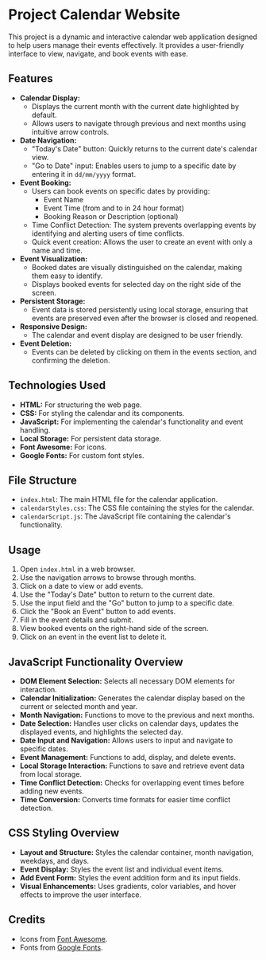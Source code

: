 # Project Calendar Website

This project is a dynamic and interactive calendar web application designed to help users manage their events effectively. It provides a user-friendly interface to view, navigate, and book events with ease.

## Features

* **Calendar Display:**
    * Displays the current month with the current date highlighted by default.
    * Allows users to navigate through previous and next months using intuitive arrow controls.
* **Date Navigation:**
    * "Today's Date" button: Quickly returns to the current date's calendar view.
    * "Go to Date" input: Enables users to jump to a specific date by entering it in `dd/mm/yyyy` format.
* **Event Booking:**
    * Users can book events on specific dates by providing:
        * Event Name
        * Event Time (from and to in 24 hour format)
        * Booking Reason or Description (optional)
    * Time Conflict Detection: The system prevents overlapping events by identifying and alerting users of time conflicts.
    * Quick event creation: Allows the user to create an event with only a name and time.
* **Event Visualization:**
    * Booked dates are visually distinguished on the calendar, making them easy to identify.
    * Displays booked events for selected day on the right side of the screen.
* **Persistent Storage:**
    * Event data is stored persistently using local storage, ensuring that events are preserved even after the browser is closed and reopened.
* **Responsive Design:**
    * The calendar and event display are designed to be user friendly.
* **Event Deletion:**
    * Events can be deleted by clicking on them in the events section, and confirming the deletion.

## Technologies Used

* **HTML:** For structuring the web page.
* **CSS:** For styling the calendar and its components.
* **JavaScript:** For implementing the calendar's functionality and event handling.
* **Local Storage:** For persistent data storage.
* **Font Awesome:** For icons.
* **Google Fonts:** For custom font styles.

## File Structure

* `index.html`: The main HTML file for the calendar application.
* `calendarStyles.css`: The CSS file containing the styles for the calendar.
* `calendarScript.js`: The JavaScript file containing the calendar's functionality.

## Usage

1.  Open `index.html` in a web browser.
2.  Use the navigation arrows to browse through months.
3.  Click on a date to view or add events.
4.  Use the "Today's Date" button to return to the current date.
5.  Use the input field and the "Go" button to jump to a specific date.
6.  Click the "Book an Event" button to add events.
7.  Fill in the event details and submit.
8.  View booked events on the right-hand side of the screen.
9.  Click on an event in the event list to delete it.

## JavaScript Functionality Overview

* **DOM Element Selection:** Selects all necessary DOM elements for interaction.
* **Calendar Initialization:** Generates the calendar display based on the current or selected month and year.
* **Month Navigation:** Functions to move to the previous and next months.
* **Date Selection:** Handles user clicks on calendar days, updates the displayed events, and highlights the selected day.
* **Date Input and Navigation:** Allows users to input and navigate to specific dates.
* **Event Management:** Functions to add, display, and delete events.
* **Local Storage Interaction:** Functions to save and retrieve event data from local storage.
* **Time Conflict Detection:** Checks for overlapping event times before adding new events.
* **Time Conversion:** Converts time formats for easier time conflict detection.

## CSS Styling Overview

* **Layout and Structure:** Styles the calendar container, month navigation, weekdays, and days.
* **Event Display:** Styles the event list and individual event items.
* **Add Event Form:** Styles the event addition form and its input fields.
* **Visual Enhancements:** Uses gradients, color variables, and hover effects to improve the user interface.

## Credits

* Icons from [Font Awesome](https://fontawesome.com/).
* Fonts from [Google Fonts](https://fonts.google.com/).

